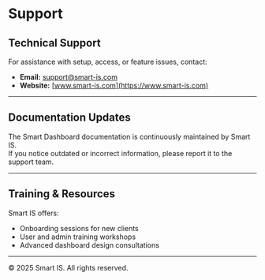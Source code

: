 # Support

## Technical Support
For assistance with setup, access, or feature issues, contact:
- **Email:** support@smart-is.com
- **Website:** [www.smart-is.com](https://www.smart-is.com)

---

## Documentation Updates
The Smart Dashboard documentation is continuously maintained by Smart IS.  
If you notice outdated or incorrect information, please report it to the support team.

---

## Training & Resources
Smart IS offers:
- Onboarding sessions for new clients
- User and admin training workshops
- Advanced dashboard design consultations

---

© 2025 Smart IS. All rights reserved.
